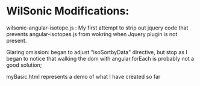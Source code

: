 

WilSonic Modifications:
========================
wilsonic-angular-isotope.js : My first attempt to strip out jquery code that prevents
                              angular-isotopes.js from wokring
                              when Jquery plugin is not present.

Glaring omission: began to adjust "isoSortbyData" directive,  but stop as I began to notice that
                                                walking the dom with angular.forEach is probably not a good solution;

myBasic.html represents a demo of what I have created so far

